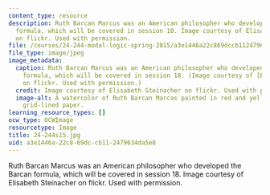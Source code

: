 ```yaml
---
content_type: resource
description: Ruth Barcan Marcus was an American philosopher who developed the Barcan
  formula, which will be covered in session 18. Image courtesy of Elisabeth Steinacher
  on flickr. Used with permission.
file: /courses/24-244-modal-logic-spring-2015/a3e1446a22c869dccb112479634da5e8_24-244s15.jpg
file_type: image/jpeg
image_metadata:
  caption: Ruth Barcan Marcus was an American philosopher who developed the Barcan
    formula, which will be covered in session 18. (Image courtesy of [Elisabeth Steinacher](https://flic.kr/p/fhBLmy)
    on flickr. Used with permission.)
  credit: Image courtesy of Elisabeth Steinacher on flickr. Used with permission.
  image-alt: A watercolor of Ruth Barcan Marcas painted in red and yellow hues on
    grid-lined paper.
learning_resource_types: []
ocw_type: OCWImage
resourcetype: Image
title: 24-244s15.jpg
uid: a3e1446a-22c8-69dc-cb11-2479634da5e8
---
```

Ruth Barcan Marcus was an American philosopher who developed the Barcan formula, which will be covered in session 18. Image courtesy of Elisabeth Steinacher on flickr. Used with permission.

